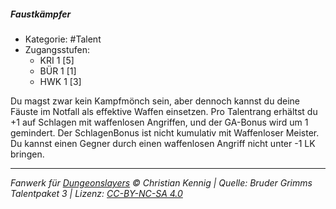 <!---
Dies ist ein Fanwerk für DUNGEONSLAYERS © von Christian Kennig

Quellen:      [Bruder Grimms Talentpaket 3](https://www.f-space.de/ds4/downloads.html)
              [Talentbeschreibungen](https://www.f-space.de/ds4/tools-talentcards.html)
License:      [CC-BY-NC-SA 4.0](https://creativecommons.org/licenses/by-nc-sa/4.0/deed.de)
Richtlinien:  [Fanwerkrichtlinien](https://www.dungeonslayers.net/fanwerk-richtlinien/)
Autor:        Zauberlehrling
-->

##### Faustkämpfer

- Kategorie: #Talent
- Zugangsstufen:
  - KRI 1 [5]
  - BÜR 1 [1]
  - HWK 1 [3]

Du magst zwar kein Kampfmönch sein, aber dennoch kannst du deine Fäuste im Notfall als effektive Waffen einsetzen. Pro Talentrang erhältst du +1 auf Schlagen mit waffenlosen Angriffen, und der GA-Bonus wird um 1 gemindert. Der SchlagenBonus ist nicht kumulativ mit Waffenloser Meister. Du kannst einen Gegner durch einen waffenlosen Angriff nicht unter -1 LK bringen.

---

_Fanwerk für [Dungeonslayers](https://www.dungeonslayers.net/) © Christian Kennig | Quelle: Bruder Grimms Talentpaket 3 | Lizenz: [CC-BY-NC-SA 4.0](https://creativecommons.org/licenses/by-nc-sa/4.0/deed.de)_
